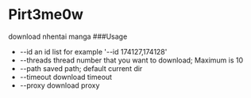 # Pirt3me0w
download nhentai manga
###Usage  
-  --id 
an id list for example '--id 174127,174128'
-  --threads
thread number that you want to download; Maximum is 10
-  --path
saved path; default current dir
-  --timeout
download timeout
-  --proxy
download proxy
